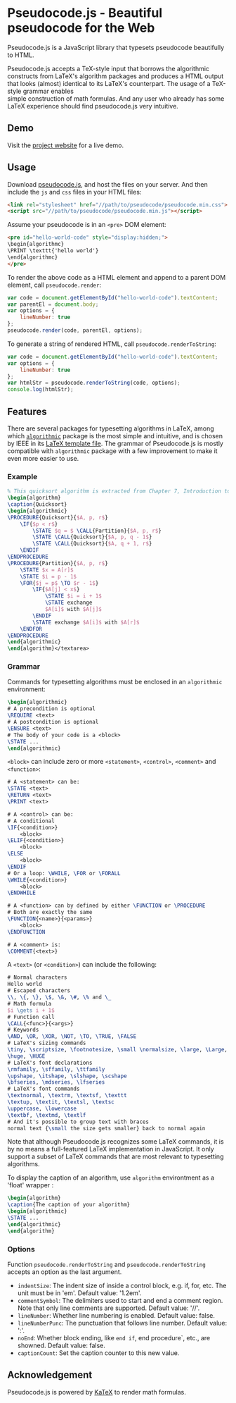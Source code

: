 # Pseudocode.js - Beautiful pseudocode for the Web

Pseudocode.js is a JavaScript library that typesets pseudocode beautifully to 
HTML.

Pseudocode.js accepts a TeX-style input that borrows the algorithmic constructs
from LaTeX's algorithm packages and produces a HTML output that looks (almost) 
identical to its LaTeX's counterpart. The usage of a TeX-style grammar enables   
simple construction of math formulas. And any user who already has some LaTeX 
experience should find pseudocode.js very intuitive.

## Demo
Visit the [project website](http://www.tatetian.me/pseudocode.js) for a live demo.

## Usage
Download [pseudocode.js](), and host the files on your server.
And then include the `js` and `css` files in your HTML files:

```html
<link rel="stylesheet" href="//path/to/pseudocode/pseudocode.min.css">
<script src="//path/to/pseudocode/pseudocode.min.js"></script>
```

Assume your pseudocode is in an `<pre>` DOM element:
```html
<pre id="hello-world-code" style="display:hidden;">
\begin{algorithmc}
\PRINT \texttt{'hello world'}
\end{algorithmc}
</pre>
```

To render the above code as a HTML element and append to a parent DOM element, 
call `pseudocode.render`:
```js
var code = document.getElementById("hello-world-code").textContent;
var parentEl = document.body;
var options = {
    lineNumber: true
};
pseudocode.render(code, parentEl, options);
```

To generate a string of rendered HTML, call `pseudocode.renderToString`:
```js
var code = document.getElementById("hello-world-code").textContent;
var options = {
    lineNumber: true
};
var htmlStr = pseudocode.renderToString(code, options);
console.log(htmlStr);
```

## Features
There are several packages for typesetting algorithms in LaTeX, among which 
[`algorithmic`](http://mirror.ctan.org/tex-archive/macros/latex/contrib/algorithms/algorithms.pdf)
package is the most simple and intuitive, and is chosen by IEEE in its 
[LaTeX template file](http://www.ctan.org/tex-archive/macros/latex/contrib/IEEEtran). 
The grammar of Pseudocode.js is mostly compatible with `algorithmic` package with 
a few improvement to make it even more easier to use.

### Example

```tex
% This quicksort algorithm is extracted from Chapter 7, Introduction to Algorithms (3rd edition)
\begin{algorithm}
\caption{Quicksort}
\begin{algorithmic}
\PROCEDURE{Quicksort}{$A, p, r$}
    \IF{$p < r$} 
        \STATE $q = $ \CALL{Partition}{$A, p, r$}
        \STATE \CALL{Quicksort}{$A, p, q - 1$}
        \STATE \CALL{Quicksort}{$A, q + 1, r$}
    \ENDIF
\ENDPROCEDURE
\PROCEDURE{Partition}{$A, p, r$}
    \STATE $x = A[r]$
    \STATE $i = p - 1$
    \FOR{$j = p$ \TO $r - 1$}
        \IF{$A[j] < x$}
            \STATE $i = i + 1$
            \STATE exchange
            $A[i]$ with $A[j]$
        \ENDIF
        \STATE exchange $A[i]$ with $A[r]$
    \ENDFOR
\ENDPROCEDURE
\end{algorithmic}
\end{algorithm}</textarea>
```


### Grammar

Commands for typesetting algorithms must be enclosed in an `algorithmic` environment:
```tex
\begin{algorithmic}
# A precondition is optional
\REQUIRE <text>
# A postcondition is optional
\ENSURE <text>
# The body of your code is a <block>
\STATE ...
\end{algorithmic}
```

`<block>` can include zero or more `<statement>`, `<control>`,  `<comment>` 
and `<function>`:
```tex
# A <statement> can be:
\STATE <text>
\RETURN <text>
\PRINT <text>

# A <control> can be:
# A conditional
\IF{<condition>}
    <block>
\ELIF{<condition>}
    <block>
\ELSE
    <block>
\ENDIF
# Or a loop: \WHILE, \FOR or \FORALL
\WHILE{<condition>}
    <block>
\ENDWHILE

# A <function> can by defined by either \FUNCTION or \PROCEDURE
# Both are exactly the same
\FUNCTION{<name>}{<params>}
    <block> 
\ENDFUNCTION

# A <comment> is:
\COMMENT{<text>}
```

A `<text>` (or `<condition>`) can include the following:
```tex
# Normal characters
Hello world
# Escaped characters
\\, \{, \}, \$, \&, \#, \% and \_
# Math formula
$i \gets i + 1$
# Function call
\CALL{<func>}{<args>}
# Keywords
\AND, \OR, \XOR, \NOT, \TO, \TRUE, \FALSE
# LaTeX's sizing commands
\tiny, \scriptsize, \footnotesize, \small \normalsize, \large, \Large, \LARGE, 
\huge, \HUGE
# LaTeX's font declarations
\rmfamily, \sffamily, \ttfamily
\upshape, \itshape, \slshape, \scshape
\bfseries, \mdseries, \lfseries
# LaTeX's font commands
\textnormal, \textrm, \textsf, \texttt
\textup, \textit, \textsl, \textsc
\uppercase, \lowercase
\textbf, \textmd, \textlf
# And it's possible to group text with braces
normal text {\small the size gets smaller} back to normal again
```

Note that although Pseudocode.js recognizes some LaTeX commands, it is by no 
means a full-featured LaTeX implementation in JavaScript.
It only support a subset of LaTeX commands that are most relevant to 
typesetting algorithms.


To display the caption of an algorithm, use `algorithm` environtment as a 'float' wrapper :
```tex
\begin{algorithm}
\caption{The caption of your algorithm}
\begin{algorithmic}
\STATE ...
\end{algorithmic}
\end{algorithm}
```

### Options
Function `pseudocode.renderToString` and `pseudocode.renderToString` accepts 
an option as the last argument. 

 * `indentSize`: The indent size of inside a control block, e.g. if, for,
        etc. The unit must be in 'em'. Default value: '1.2em'.
 * `commentSymbol`: The delimiters used to start and end a comment region.
        Note that only line comments are supported. Default value: '//'.
 * `lineNumber`: Whether line numbering is enabled. Default value: false.
 * `lineNumberPunc`: The punctuation that follows line number. Default
        value: ':'.
 * `noEnd`: Whether block ending, like `end if`, end procedure`, etc., are
        showned. Default value: false.
 * `captionCount`: Set the caption counter to this new value.


## Acknowledgement
Pseudocode.js is powered by [KaTeX](http://khan.github.io/KaTeX) to render math formulas.

